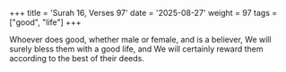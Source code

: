 +++
title = 'Surah 16, Verses 97'
date = '2025-08-27'
weight = 97
tags = ["good", "life"]
+++

Whoever does good, whether male or female, and is a believer, We will surely bless them with a good life, and We will certainly reward them according to the best of their deeds.